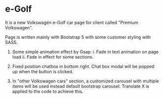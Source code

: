 # e-Golf

It is a new Volkswagen e-Golf car page for client called "Premium Volkswagen".


Page is written mainly with Bootstrap 5 with some customer styling with SASS.

1. Some simple animation effect by Gsap:
  i. Fade in text animation on page load
  ii. Fade in effect for some sections.
  
2. Fixed position chatbox in bottom right.  Chat box modal will be popped up when the button is clicked.

3. In "other Volkswagen cars" section, a customized carousel with multiple items will be used instead default bootstrap carousel.  Translate X is applied to the code to achieve this.
